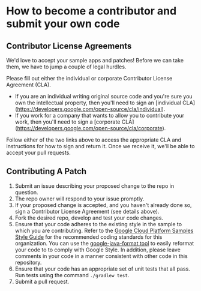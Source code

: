 # How to become a contributor and submit your own code

## Contributor License Agreements

We'd love to accept your sample apps and patches! Before we can take them, we
have to jump a couple of legal hurdles.

Please fill out either the individual or corporate Contributor License Agreement
(CLA).

  * If you are an individual writing original source code and you're sure you
    own the intellectual property, then you'll need to sign an [individual CLA]
    (https://developers.google.com/open-source/cla/individual).
  * If you work for a company that wants to allow you to contribute your work,
    then you'll need to sign a [corporate CLA]
    (https://developers.google.com/open-source/cla/corporate).

Follow either of the two links above to access the appropriate CLA and
instructions for how to sign and return it. Once we receive it, we'll be able to
accept your pull requests.

## Contributing A Patch

1. Submit an issue describing your proposed change to the repo in question.
1. The repo owner will respond to your issue promptly.
1. If your proposed change is accepted, and you haven't already done so, sign a
   Contributor License Agreement (see details above).
1. Fork the desired repo, develop and test your code changes.
1. Ensure that your code adheres to the existing style in the sample to which
   you are contributing. Refer to the [Google Cloud Platform Samples Style
   Guide](https://github.com/GoogleCloudPlatform/Template/wiki/style.html) for
   the recommended coding standards for this organization.  You can use the
   [google-java-format tool](https://github.com/google/google-java-format) to
   easily reformat your code to to comply with Google Style. In addition, please
   leave comments in your code in a manner consistent with other code in this
   repository.
1. Ensure that your code has an appropriate set of unit tests that all pass.
   Run tests using the command `./gradlew test`.
1. Submit a pull request.
